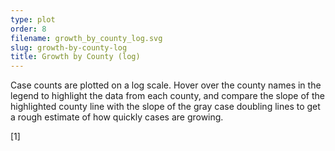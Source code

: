 ```yaml
---
type: plot
order: 8
filename: growth_by_county_log.svg
slug: growth-by-county-log
title: Growth by County (log)
---
```


Case counts are plotted on a log scale. Hover over the county names in the legend to highlight the data from each county, and compare the slope of the highlighted county line with the slope of the gray case doubling lines to get a rough estimate of how quickly cases are growing.

[1]
